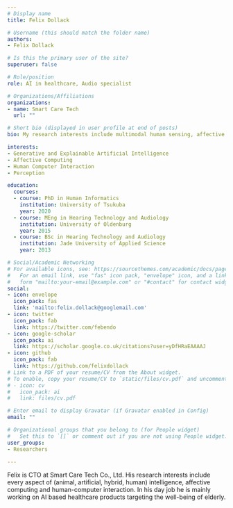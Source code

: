 ```yaml
---
# Display name
title: Felix Dollack

# Username (this should match the folder name)
authors:
- Felix Dollack

# Is this the primary user of the site?
superuser: false

# Role/position
role: AI in healthcare, Audio specialist

# Organizations/Affiliations
organizations:
- name: Smart Care Tech
  url: ""

# Short bio (displayed in user profile at end of posts)
bio: My research interests include multimodal human sensing, affective computing and generative and explainable artificial intelligence.

interests:
- Generative and Explainable Artificial Intelligence
- Affective Computing
- Human Computer Interaction
- Perception

education:
  courses:
  - course: PhD in Human Informatics
    institution: University of Tsukuba
    year: 2020
  - course: MEng in Hearing Technology and Audiology
    institution: University of Oldenburg
    year: 2015
  - course: BSc in Hearing Technology and Audiology
    institution: Jade University of Applied Science
    year: 2013

# Social/Academic Networking
# For available icons, see: https://sourcethemes.com/academic/docs/page-builder/#icons
#   For an email link, use "fas" icon pack, "envelope" icon, and a link in the
#   form "mailto:your-email@example.com" or "#contact" for contact widget.
social:
- icon: envelope
  icon_pack: fas
  link: 'mailto:felix.dollack@googlemail.com'
- icon: twitter
  icon_pack: fab
  link: https://twitter.com/febendo
- icon: google-scholar
  icon_pack: ai
  link: https://scholar.google.co.uk/citations?user=yDfHRaEAAAAJ
- icon: github
  icon_pack: fab
  link: https://github.com/felixdollack
# Link to a PDF of your resume/CV from the About widget.
# To enable, copy your resume/CV to `static/files/cv.pdf` and uncomment the lines below.
# - icon: cv
#   icon_pack: ai
#   link: files/cv.pdf

# Enter email to display Gravatar (if Gravatar enabled in Config)
email: ""

# Organizational groups that you belong to (for People widget)
#   Set this to `[]` or comment out if you are not using People widget.
user_groups:
- Researchers

---
```


Felix is CTO at Smart Care Tech Co., Ltd. His research interests include every aspect of (animal, artificial, hybrid, human) intelligence, affective computing and human-computer interaction. In his day job he is mainly working on AI based healthcare products targeting the well-being of elderly.
